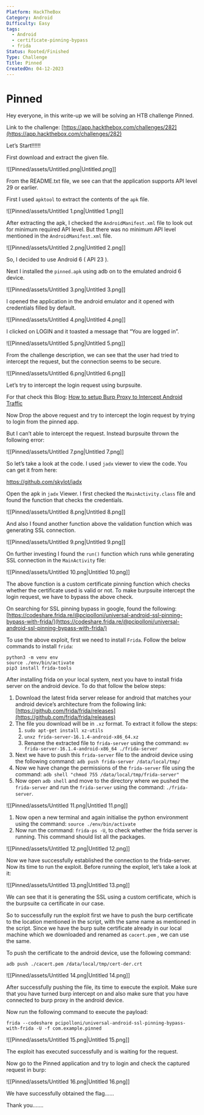```yaml
---
Platform: HackTheBox
Category: Android
Difficulty: Easy
tags:
  - Android
  - certificate-pinning-bypass
  - frida
Status: Rooted/Finished
Type: Challenge
Title: Pinned
CreatedOn: 04-12-2023
---
```

# Pinned

Hey everyone, in this write-up we will be solving an HTB challenge Pinned.

Link to the challenge: [https://app.hackthebox.com/challenges/282](https://app.hackthebox.com/challenges/282)

  

Let’s Start!!!!!!

  

First download and extract the given file.

![[Pinned/assets/Untitled.png|Untitled.png]]

From the README.txt file, we see can that the application supports API level 29 or earlier.

  

First I used `apktool` to extract the contents of the `apk` file.

![[Pinned/assets/Untitled 1.png|Untitled 1.png]]

After extracting the apk, I checked the `AndroidManifest.xml` file to look out for minimum required API level. But there was no minimum API level mentioned in the `AndroidManifest.xml` file.

![[Pinned/assets/Untitled 2.png|Untitled 2.png]]

So, I decided to use Android 6 ( API 23 ).

Next I installed the `pinned.apk` using adb on to the emulated android 6 device.

![[Pinned/assets/Untitled 3.png|Untitled 3.png]]

  

I opened the application in the android emulator and it opened with credentials filled by default.

![[Pinned/assets/Untitled 4.png|Untitled 4.png]]

I clicked on LOGIN and it toasted a message that “You are logged in”.

![[Pinned/assets/Untitled 5.png|Untitled 5.png]]

  

From the challenge description, we can see that the user had tried to intercept the request, but the connection seems to be secure.

![[Pinned/assets/Untitled 6.png|Untitled 6.png]]

Let’s try to intercept the login request using burpsuite.

For that check this Blog: [How to setup Burp Proxy to Intercept Android Traffic](https://www.notion.so/BurpSuite-Proxy-Setup-for-android-46c60fee75134fc98dc7e6c2b9599039?pvs=21)

Now Drop the above request and try to intercept the login request by trying to login from the pinned app.

But I can’t able to intercept the request. Instead burpsuite thrown the following error:

![[Pinned/assets/Untitled 7.png|Untitled 7.png]]

So let’s take a look at the code. I used `jadx` viewer to view the code. You can get it from here:

https://github.com/skylot/jadx

Open the apk in `jadx` Viewer. I first checked the `MainActivity.class` file and found the function that checks the credentials.

![[Pinned/assets/Untitled 8.png|Untitled 8.png]]

And also I found another function above the validation function which was generating SSL connection.

![[Pinned/assets/Untitled 9.png|Untitled 9.png]]

On further investing I found the `run()` function which runs while generating SSL connection in the `MainActivity` file:

![[Pinned/assets/Untitled 10.png|Untitled 10.png]]

The above function is a custom certificate pinning function which checks whether the certificate used is valid or not. To make burpsuite intercept the login request, we have to bypass the above check.

On searching for SSL pinning bypass in google, found the following: [https://codeshare.frida.re/@pcipolloni/universal-android-ssl-pinning-bypass-with-frida/](https://codeshare.frida.re/@pcipolloni/universal-android-ssl-pinning-bypass-with-frida/)

  

To use the above exploit, first we need to install `Frida`. Follow the below commands to install `frida`:

```
python3 -m venv env
source ./env/bin/activate
pip3 install frida-tools
```

After installing frida on your local system, next you have to install frida server on the android device. To do that follow the below steps:

1. Download the latest frida server release for android that matches your android device’s architecture from the following link: [https://github.com/frida/frida/releases](https://github.com/frida/frida/releases)
2. The file you download will be in `.xz` format. To extract it follow the steps:
    1. `sudo apt-get install xz-utils`
    2. `unxz frida-server-16.1.4-android-x86_64.xz`
    3. Rename the extracted file to `frida-server` using the command: `mv frida-server-16.1.4-android-x86_64 ./frida-server`
3. Next we have to push this `frida-server` file to the android device using the following command: `adb push frida-server /data/local/tmp/`
4. Now we have change the permissions of the `frida-server` file using the command: `adb shell "chmod 755 /data/local/tmp/frida-server"`
5. Now open `adb shell` and move to the directory where we pushed the `frida-server` and run the `frida-server` using the command: `./frida-server`.

![[Pinned/assets/Untitled 11.png|Untitled 11.png]]

1. Now open a new terminal and again initialise the python environment using the command: `source ./env/bin/activate`
2. Now run the command: `frida-ps -U`, to check whether the frida server is running. This command should list all the packages.

![[Pinned/assets/Untitled 12.png|Untitled 12.png]]

Now we have successfully established the connection to the frida-server. Now its time to run the exploit. Before running the exploit, let’s take a look at it:

![[Pinned/assets/Untitled 13.png|Untitled 13.png]]

We can see that it is generating the SSL using a custom certificate, which is the burpsuite ca certificate in our case.

So to successfully run the exploit first we have to push the burp certificate to the location mentioned in the script, with the same name as mentioned in the script. Since we have the burp suite certificate already in our local machine which we downloaded and renamed as `cacert.pem` , we can use the same.

To push the certificate to the android device, use the following command:

`adb push ./cacert.pem /data/local/tmp/cert-der.crt`

![[Pinned/assets/Untitled 14.png|Untitled 14.png]]

After successfully pushing the file, its time to execute the exploit. Make sure that you have turned burp intercept on and also make sure that you have connected to burp proxy in the android device.

Now run the following command to execute the payload:

`frida --codeshare pcipolloni/universal-android-ssl-pinning-bypass-with-frida -U -f com.example.pinned`

![[Pinned/assets/Untitled 15.png|Untitled 15.png]]

The exploit has executed successfully and is waiting for the request.

Now go to the Pinned application and try to login and check the captured request in burp:

![[Pinned/assets/Untitled 16.png|Untitled 16.png]]

We have successfully obtained the flag……

  

Thank you…….